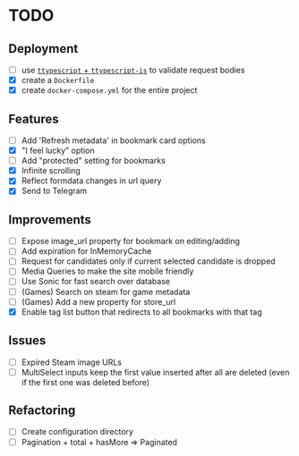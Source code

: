 # TODO

## Deployment
- [ ] use [`ttypescript` + `ttypescript-is`](https://stackoverflow.com/a/60824562) to validate request bodies
- [x] create a `Dockerfile`
- [x] create `docker-compose.yml` for the entire project

## Features
- [ ] Add 'Refresh metadata' in bookmark card options
- [x] "I feel lucky" option
- [ ] Add "protected" setting for bookmarks 
- [x] Infinite scrolling
- [x] Reflect formdata changes in url query
- [x] Send to Telegram

## Improvements
- [ ] Expose image_url property for bookmark on editing/adding
- [ ] Add expiration for InMemoryCache
- [ ] Request for candidates only if current selected candidate is dropped
- [ ] Media Queries to make the site mobile friendly
- [ ] Use Sonic for fast search over database
- [ ] (Games) Search on steam for game metadata
- [ ] (Games) Add a new property for store_url
- [x] Enable tag list button that redirects to all bookmarks with that tag 

## Issues
- [ ] Expired Steam image URLs
- [ ] MultiSelect inputs keep the first value inserted after all are deleted (even if the first one was deleted before)

## Refactoring
- [ ] Create configuration directory
- [ ] Pagination + total + hasMore => Paginated